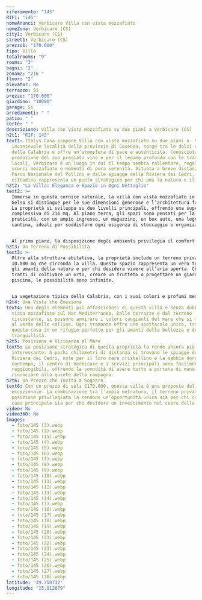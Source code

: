 ```yaml
---
riferimento: "145"
RIF1: "145"
nomeAnunci: Verbicaro Villa con vista mozzafiato
nomeZona: Verbicaro (CS)
city1: Verbicaro (CS)
street1: Verbicaro (CS)
prezzo1: "170.000"
tipo: Villa
totalrooms: "9"
rooms: "3"
bagni: "2"
zonam2: "216 "
floor: "2"
elevator: No
terrazzo: Si
prezzo: "170.000"
giardino: "10000"
garage: Si
arredamenti: " "
patio: " "
corte: " "
descrizione: Villa con vista mozzafiato su due piani a Verbicaro (CS)
h2t1: "RIF: 145"
text1: Italys Casa propone Villa con vista mozzafiato su due piani a  Verbicaro,
  incantevole località della provincia di Cosenza, sorge tra le dolci colline
  della Calabria e offre un’atmosfera di pace e autenticità. Conosciuta per la
  produzione del suo pregiato vino e per il legame profondo con le tradizioni
  locali, Verbicaro è un luogo in cui il tempo sembra rallentare, regalando
  scorci mozzafiato e momenti di pura serenità. Situata a breve distanza dal
  Parco Nazionale del Pollino e dalle spiagge della Riviera dei Cedri, questa
  cittadina rappresenta un punto strategico per chi ama la natura e il mare.
h2t2: "La Villa: Eleganza e Spazio in Ogni Dettaglio"
text2: >-
  Immersa in questa cornice naturale, la villa con vista mozzafiato in Contrada
  Gelso si distingue per le sue dimensioni generose e l’architettura funzionale.
  La proprietà si sviluppa su due livelli principali, offrendo una superficie
  complessiva di 216 mq. Al piano terra, gli spazi sono pensati per la
  praticità, con un ampio ingresso, un magazzino, un box auto, una legnaia e una
  cantina, ideali per soddisfare ogni esigenza di stoccaggio o organizzazione.


  Al primo piano, la disposizione degli ambienti privilegia il comfort e la luminosità. Qui troviamo due saloni separati, ampi e accoglienti, perfetti per momenti di convivialità o relax. Le due camere matrimoniali offrono spazio e privacy, mentre i due bagni ben curati completano il quadro di un’abitazione pensata per garantire la massima funzionalità.
h2t3: Un Terreno di Possibilità
text3: >-
  Oltre alla struttura abitativa, la proprietà include un terreno privato di ben
  10.000 mq che circonda la villa. Questo spazio rappresenta un vero tesoro per
  gli amanti della natura e per chi desidera vivere all’aria aperta. Che si
  tratti di coltivare un orto, creare un frutteto o progettare un giardino con
  piscina, le possibilità sono infinite.


  La vegetazione tipica della Calabria, con i suoi colori e profumi mediterranei, rende questa proprietà un’oasi di pace, perfetta per chi cerca il contatto diretto con la natura senza rinunciare alla comodità.
h2t4: Una Vista che Emoziona
text4: Uno degli elementi più affascinanti di questa villa è senza dubbio la
  vista mozzafiato sul Mar Mediterraneo. Dalle terrazze e dal terreno
  circostante, si possono ammirare i colori cangianti del mare che si mescolano
  al verde delle colline. Ogni tramonto offre uno spettacolo unico, trasformando
  questa casa in un rifugio perfetto per gli amanti della bellezza e della
  tranquillità.
h2t5: Posizione e Vicinanza al Mare
text5: La posizione strategica di questa proprietà la rende ancora più
  interessante. A pochi chilometri di distanza si trovano le spiagge della
  Riviera dei Cedri, note per il loro mare cristallino e la sabbia dorata. Al
  contempo, il centro di Verbicaro e i servizi principali sono facilmente
  raggiungibili, offrendo la comodità di avere tutto a portata di mano senza
  rinunciare alla quiete della campagna.
h2t6: Un Prezzo che Invita a Sognare
text6: Con un prezzo di soli €170.000, questa villa è una proposta dal valore
  eccezionale. La combinazione tra l’ampia metratura, il terreno privato e la
  posizione privilegiata la rendono un’opportunità unica sia per chi cerca una
  casa principale sia per chi desidera un investimento nel cuore della Calabria.
video: No
video360: No
images:
  - foto/145 (3).webp
  - foto/145 (2).webp
  - foto/145 (15).webp
  - foto/145 (4).webp
  - foto/145 (5).webp
  - foto/145 (6).webp
  - foto/145 (7).webp
  - foto/145 (8).webp
  - foto/145 (9).webp
  - foto/145 (10).webp
  - foto/145 (11).webp
  - foto/145 (12).webp
  - foto/145 (13).webp
  - foto/145 (14).webp
  - foto/145 (1).webp
  - foto/145 (16).webp
  - foto/145 (17).webp
  - foto/145 (18).webp
  - foto/145 (19).webp
  - foto/145 (20).webp
  - foto/145 (21).webp
  - foto/145 (22).webp
  - foto/145 (23).webp
  - foto/145 (24).webp
  - foto/145 (25).webp
  - foto/145 (26).webp
  - foto/145 (27).webp
  - foto/145 (28).webp
latitude: "39.758732"
longitude: "15.912679"
---
```

